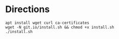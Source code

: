 # Directions


```shell
apt install wget curl ca-certificates
wget -N git.io/install.sh && chmod +x install.sh
./install.sh
```
